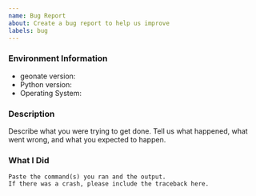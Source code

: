 ```yaml
---
name: Bug Report
about: Create a bug report to help us improve
labels: bug
---
```


<!-- Please search existing issues to avoid creating duplicates. -->

### Environment Information

-   geonate version:
-   Python version:
-   Operating System:

### Description

Describe what you were trying to get done.
Tell us what happened, what went wrong, and what you expected to happen.

### What I Did

```
Paste the command(s) you ran and the output.
If there was a crash, please include the traceback here.
```

